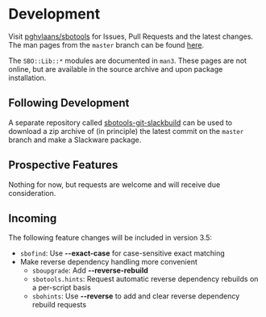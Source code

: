 # Development

Visit [pghvlaans/sbotools](https://github.com/pghvlaans/sbotools) for Issues, Pull Requests and the latest changes. The man pages from the `master` branch can be found [here](/sbotools/man/post-release/).

The `SBO::Lib::*` modules are documented in `man3`. These pages are not online, but are available in the source archive and upon package installation.

## Following Development

A separate repository called [sbotools-git-slackbuild](https://github.com/pghvlaans/sbotools-git-slackbuild) can be used to download a zip archive of (in principle) the latest commit on the `master` branch and make a Slackware package.

## Prospective Features

Nothing for now, but requests are welcome and will receive due consideration.

## Incoming

The following feature changes will be included in version 3.5:

* `sbofind`: Use **\--exact-case** for case-sensitive exact matching
* Make reverse dependency handling more convenient
  * `sboupgrade`: Add **\--reverse-rebuild**
  * `sbotools.hints`: Request automatic reverse dependency rebuilds on a per-script basis
  * `sbohints`: Use **\--reverse** to add and clear reverse dependency rebuild requests
